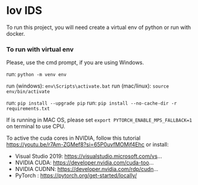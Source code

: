 # Iov IDS

To run this project, you will need create a virtual env of python or run with docker.

### To run with virtual env

Please, use the cmd prompt, if you are using Windows.

run: `python -m venv env`

run (windows): `env\Scripts\activate.bat`
run (mac/linux): `source env/bin/activate`

run: `pip install --upgrade pip`
run: `pip install --no-cache-dir -r requirements.txt`

If is running in MAC OS, please set `export PYTORCH_ENABLE_MPS_FALLBACK=1` on terminal to use CPU.

To active the cuda cores in NVIDIA, follow this tutorial https://youtu.be/r7Am-ZGMef8?si=65P0uvfMOMjf4Ehc or install:

- Visual Studio 2019: https://visualstudio.microsoft.com/vs...
- NVIDIA CUDA: https://developer.nvidia.com/cuda-too...
- NVIDIA CUDNN:  https://developer.nvidia.com/rdp/cudn...
- PyTorch : https://pytorch.org/get-started/locally/